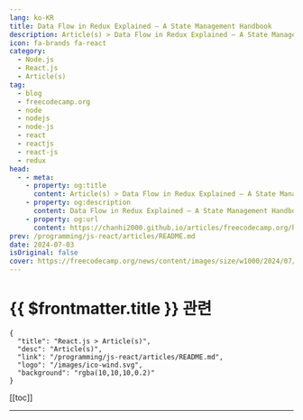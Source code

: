 ```yaml
---
lang: ko-KR
title: Data Flow in Redux Explained – A State Management Handbook
description: Article(s) > Data Flow in Redux Explained – A State Management Handbook
icon: fa-brands fa-react
category: 
  - Node.js
  - React.js
  - Article(s)
tag: 
  - blog
  - freecodecamp.org
  - node
  - nodejs
  - node-js
  - react
  - reactjs
  - react-js
  - redux
head:
  - - meta:
    - property: og:title
      content: Article(s) > Data Flow in Redux Explained – A State Management Handbook
    - property: og:description
      content: Data Flow in Redux Explained – A State Management Handbook
    - property: og:url
      content: https://chanhi2000.github.io/articles/freecodecamp.org/how-data-flows-in-redux.html
prev: /programming/js-react/articles/README.md
date: 2024-07-03
isOriginal: false
cover: https://freecodecamp.org/news/content/images/size/w1000/2024/07/Data-Flow-in-Redux-Explained-Cover-No-Photo.png
---
```


# {{ $frontmatter.title }} 관련

```component VPCard
{
  "title": "React.js > Article(s)",
  "desc": "Article(s)",
  "link": "/programming/js-react/articles/README.md",
  "logo": "/images/ico-wind.svg",
  "background": "rgba(10,10,10,0.2)"
}
```

[[toc]]

---

<SiteInfo
  name="Data Flow in Redux Explained – A State Management Handbook"
  desc="In complex React applications, managing application state effectively can become a challenge. This is where Redux, a predictable state management library, steps in. By introducing a unidirectional data flow, Redux brings order and clarity to how data updates and interacts within your React components. This article discusses the inner workings ..."
  url="https://freecodecamp.org/news/how-data-flows-in-redux/"
  logo="https://cdn.freecodecamp.org/universal/favicons/favicon.ico"
  preview="https://freecodecamp.org/news/content/images/size/w1000/2024/07/Data-Flow-in-Redux-Explained-Cover-No-Photo.png"/>

<!-- TODO: 작성 -->

